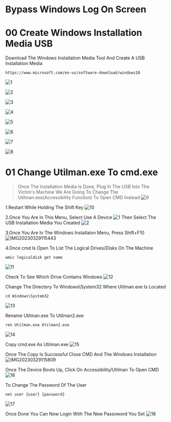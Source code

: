# Bypass Windows Log On Screen

# 00 Create Windows Installation Media USB

Download The Windows Installation Media Tool And Create A USB Installation Media
```
https://www.microsoft.com/en-us/software-download/windows10
```
![1](https://user-images.githubusercontent.com/94680549/228337624-e885941f-77e0-446e-a49f-4f4d0eb76dd8.png)

![2](https://user-images.githubusercontent.com/94680549/228338047-b9e13f79-37d3-49c2-b227-7d4625318e16.png)

![3](https://user-images.githubusercontent.com/94680549/228354567-a62803ee-b028-44a3-aa12-731d07784744.png)

![4](https://user-images.githubusercontent.com/94680549/228354588-b2458a32-8136-450d-8572-90ebf1179be3.png)

![5](https://user-images.githubusercontent.com/94680549/228354600-e22fe889-3663-4b5f-bc6c-07c492018de9.png)

![6](https://user-images.githubusercontent.com/94680549/228354616-d8fc3abf-a305-40c9-afd1-941fd8f59f0d.png)

![7](https://user-images.githubusercontent.com/94680549/228354636-d78dcda2-9ef0-4476-9f3d-3eb9cd5da325.png)

![8](https://user-images.githubusercontent.com/94680549/228354647-dfd3312b-abef-47a2-972e-c8a2d77fcd40.png)


# 01 Change Utilman.exe To cmd.exe
>Once The Installation Media Is Done, Plug In The USB Into The Victim's Machine
>We Are Going To Change The Utilman.exe(Accessibility Function) To Open CMD Instead
![9](https://user-images.githubusercontent.com/94680549/228472093-4686d36e-e42e-4d44-86d7-d0e9b2784fc6.png)

1.Restart While Holding The Shift Key
![10](https://user-images.githubusercontent.com/94680549/228472285-e91d753e-e66c-4920-abd1-1b9bbbadafb9.png)

2.Once You Are In This Menu, Select Use A Device
![1](https://user-images.githubusercontent.com/94680549/228473575-eee0bd01-3650-4090-9cf6-d01a5145e819.jpg)
Then Select The USB Installation Media You Created
![2](https://user-images.githubusercontent.com/94680549/228473698-5e6c03f3-2389-409e-8222-a3650e14ae49.jpg)

3.Once You Are In The Windows Installaion Menu, Press Shift+F10
![IMG20230329115443](https://user-images.githubusercontent.com/94680549/228477409-2259ad21-34f7-43f5-a0ff-a2271af86832.jpg)


4.Once cmd Is Open
To List The Logical Drives/Disks On The Machine
```shell
wmic logicaldisk get name
```
![11](https://user-images.githubusercontent.com/94680549/228474816-f9cce337-4afd-4358-9eab-9e335cd47cf0.png)

Check To See Which Drive Contains Windows
![12](https://user-images.githubusercontent.com/94680549/228475150-2111c046-c4be-4c13-bed3-d8a766c1a1f2.png)

Change The Directory To Windows\System32 Where Utilman.exe Is Located
```shell
cd Windows\System32
```
![13](https://user-images.githubusercontent.com/94680549/228475750-8f59ef51-6583-4ae2-9268-a7f8f4818d2f.png)

Rename Utilman.exe To Utilman2.exe 
```shell
ren Utilman.exe Utilman2.exe
```
![14](https://user-images.githubusercontent.com/94680549/228475950-3f7f2de3-483f-4baf-ac43-711c662f7f62.png)

Copy cmd.exe As Utilman.exe
![15](https://user-images.githubusercontent.com/94680549/228476014-5fc12e2d-0af2-4794-ad6c-c3909ea3616a.png)

Once The Copy Is Successful Close CMD And The Windows Installation
![IMG20230329115809](https://user-images.githubusercontent.com/94680549/228478050-9c1c6aa8-9035-43de-9391-e02ece9a25f7.jpg)

Once The Device Boots Up, Click On Accessibility/Utilman To Open CMD
![16](https://user-images.githubusercontent.com/94680549/228478391-218aa8f3-19fa-4361-ad8b-9a524419b800.png)

To Change The Password Of The User
```shell
net user {user} {password}
```
![17](https://user-images.githubusercontent.com/94680549/228478711-df70880c-b9bd-4da1-9ce3-72d97ac131f2.png)

Once Done You Can Now Login With The New Passoword You Set
![18](https://user-images.githubusercontent.com/94680549/228478935-995dea38-f21b-419c-8671-68d667e9a6a0.png)



